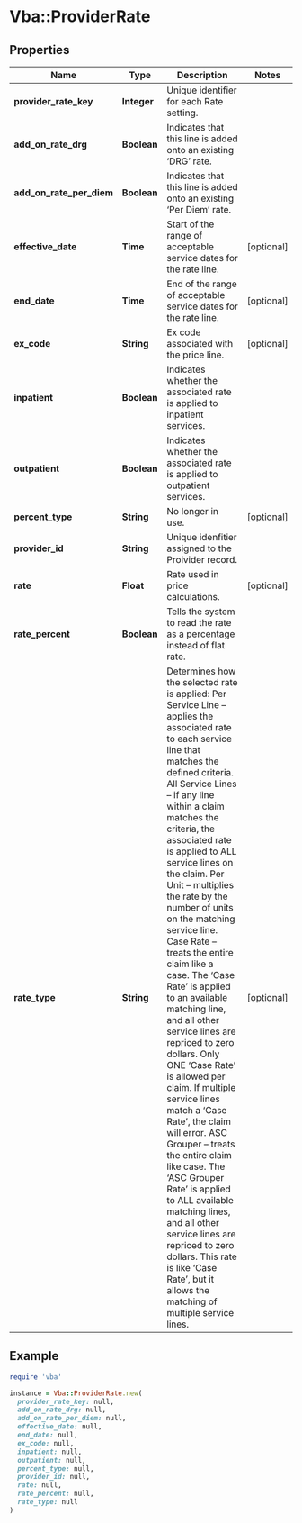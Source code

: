 # Vba::ProviderRate

## Properties

| Name | Type | Description | Notes |
| ---- | ---- | ----------- | ----- |
| **provider_rate_key** | **Integer** | Unique identifier for each Rate setting. |  |
| **add_on_rate_drg** | **Boolean** | Indicates that this line is added onto an existing ‘DRG’ rate. |  |
| **add_on_rate_per_diem** | **Boolean** | Indicates that this line is added onto an existing ‘Per Diem’ rate. |  |
| **effective_date** | **Time** | Start of the range of acceptable service dates for the rate line. | [optional] |
| **end_date** | **Time** | End of the range of acceptable service dates for the rate line. | [optional] |
| **ex_code** | **String** | Ex code associated with the price line. | [optional] |
| **inpatient** | **Boolean** | Indicates whether the associated rate is applied to inpatient services. |  |
| **outpatient** | **Boolean** | Indicates whether the associated rate is applied to outpatient services. |  |
| **percent_type** | **String** | No longer in use. | [optional] |
| **provider_id** | **String** | Unique idenfitier assigned to the Proivider record. |  |
| **rate** | **Float** | Rate used in price calculations. | [optional] |
| **rate_percent** | **Boolean** | Tells the system to read the rate as a percentage instead of flat rate. |  |
| **rate_type** | **String** | Determines how the selected rate is applied: Per Service Line – applies the associated rate to each service line that matches the defined criteria. All Service Lines – if any line within a claim matches the criteria, the associated rate is applied to ALL service lines on the claim. Per Unit – multiplies the rate by the number of units on the matching service line. Case Rate – treats the entire claim like a case. The ‘Case Rate’ is applied to an available matching line, and all other service lines are repriced to zero dollars. Only ONE ‘Case Rate’ is allowed per claim. If multiple service lines match a ‘Case Rate’, the claim will error. ASC Grouper – treats the entire claim like case. The ‘ASC Grouper Rate’ is applied to ALL available matching lines, and all other service lines are repriced to zero dollars. This rate is like ‘Case Rate’, but it allows the matching of multiple service lines. | [optional] |

## Example

```ruby
require 'vba'

instance = Vba::ProviderRate.new(
  provider_rate_key: null,
  add_on_rate_drg: null,
  add_on_rate_per_diem: null,
  effective_date: null,
  end_date: null,
  ex_code: null,
  inpatient: null,
  outpatient: null,
  percent_type: null,
  provider_id: null,
  rate: null,
  rate_percent: null,
  rate_type: null
)
```


